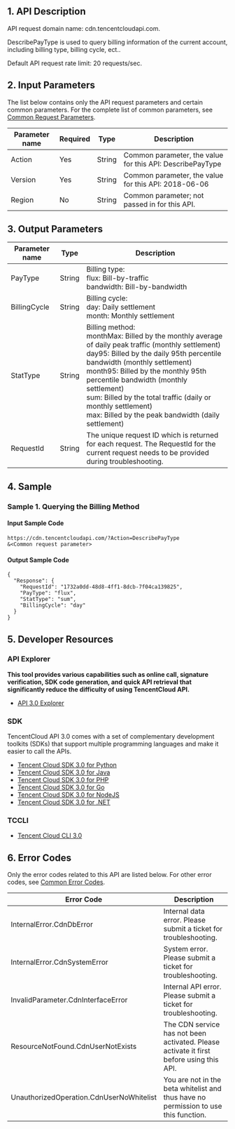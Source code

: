 ﻿## 1. API Description

API request domain name: cdn.tencentcloudapi.com.

DescribePayType is used to query billing information of the current account, including billing type, billing cycle, ect..

Default API request rate limit: 20 requests/sec.

## 2. Input Parameters

The list below contains only the API request parameters and certain common parameters. For the complete list of common parameters, see [Common Request Parameters](/document/api/228/30977).

| Parameter name | Required | Type | Description |
|---------|---------|---------|---------|
| Action | Yes | String | Common parameter, the value for this API: DescribePayType |
| Version | Yes | String | Common parameter, the value for this API: 2018-06-06 |
| Region | No | String | Common parameter; not passed in for this API. |

## 3. Output Parameters

| Parameter name | Type | Description |
|---------|---------|---------|
| PayType | String | Billing type: <br/>flux: Bill-by-traffic <br/>bandwidth: Bill-by-bandwidth |
| BillingCycle | String | Billing cycle: <br/>day: Daily settlement<br/>month: Monthly settlement |
| StatType | String | Billing method: <br/>monthMax: Billed by the monthly average of daily peak traffic (monthly settlement) <br/>day95: Billed by the daily 95th percentile bandwidth (monthly settlement) <br/>month95: Billed by the monthly 95th percentile bandwidth (monthly settlement) <br/>sum: Billed by the total traffic (daily or monthly settlement) <br/>max: Billed by the peak bandwidth (daily settlement) |
| RequestId | String | The unique request ID which is returned for each request. The RequestId for the current request needs to be provided during troubleshooting. |

## 4. Sample

### Sample 1. Querying the Billing Method

#### Input Sample Code

```
https://cdn.tencentcloudapi.com/?Action=DescribePayType
&<Common request parameter>
```

#### Output Sample Code

```
{
  "Response": {
    "RequestId": "1732a0dd-48d8-4ff1-8dcb-7f04ca139825",
    "PayType": "flux",
    "StatType": "sum",
    "BillingCycle": "day"
  }
}
```


## 5. Developer Resources

### API Explorer

**This tool provides various capabilities such as online call, signature verification, SDK code generation, and quick API retrieval that significantly reduce the difficulty of using TencentCloud API.**

* [API 3.0 Explorer](https://console.cloud.tencent.com/api/explorer?Product=cdn&Version=2018-06-06&Action=DescribePayType)

### SDK

TencentCloud API 3.0 comes with a set of complementary development toolkits (SDKs) that support multiple programming languages and make it easier to call the APIs.

* [Tencent Cloud SDK 3.0 for Python](https://github.com/TencentCloud/tencentcloud-sdk-python)
* [Tencent Cloud SDK 3.0 for Java](https://github.com/TencentCloud/tencentcloud-sdk-java)
* [Tencent Cloud SDK 3.0 for PHP](https://github.com/TencentCloud/tencentcloud-sdk-php)
* [Tencent Cloud SDK 3.0 for Go](https://github.com/TencentCloud/tencentcloud-sdk-go)
* [Tencent Cloud SDK 3.0 for NodeJS](https://github.com/TencentCloud/tencentcloud-sdk-nodejs)
* [Tencent Cloud SDK 3.0 for .NET](https://github.com/TencentCloud/tencentcloud-sdk-dotnet)

### TCCLI

* [Tencent Cloud CLI 3.0](https://cloud.tencent.com/document/product/440/6176)

## 6. Error Codes

Only the error codes related to this API are listed below. For other error codes, see [Common Error Codes](/document/api/228/15694#.E5.85.AC.E5.85.B1.E9.94.99.E8.AF.AF.E7.A0.81).

| Error Code | Description |
|---------|---------|
| InternalError.CdnDbError | Internal data error. Please submit a ticket for troubleshooting. |
| InternalError.CdnSystemError | System error. Please submit a ticket for troubleshooting. |
| InvalidParameter.CdnInterfaceError | Internal API error. Please submit a ticket for troubleshooting. |
| ResourceNotFound.CdnUserNotExists | The CDN service has not been activated. Please activate it first before using this API. |
| UnauthorizedOperation.CdnUserNoWhitelist | You are not in the beta whitelist and thus have no permission to use this function. |
